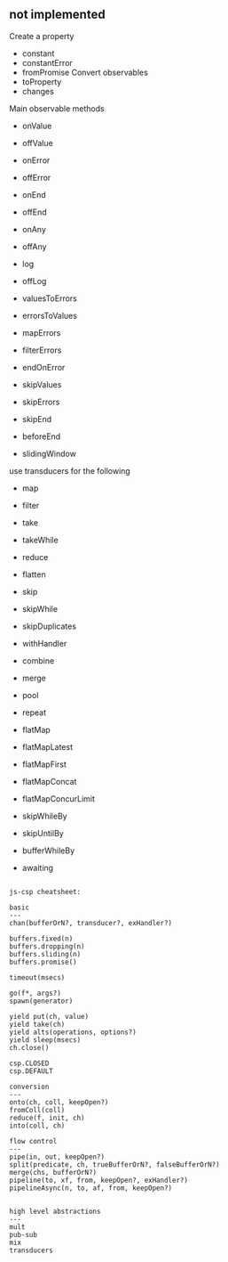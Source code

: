 not implemented
---

Create a property
- constant
- constantError
- fromPromise
Convert observables
- toProperty
- changes

Main observable methods
- onValue
- offValue
- onError
- offError
- onEnd
- offEnd
- onAny
- offAny
- log
- offLog

- valuesToErrors
- errorsToValues
- mapErrors
- filterErrors
- endOnError
- skipValues
- skipErrors
- skipEnd
- beforeEnd

- slidingWindow

 use transducers for the following 
- map
- filter
- take
- takeWhile
- reduce
- flatten


- skip
- skipWhile
- skipDuplicates


- withHandler
- combine
- merge
- pool
- repeat
- flatMap
- flatMapLatest
- flatMapFirst
- flatMapConcat
- flatMapConcurLimit
- skipWhileBy
- skipUntilBy
- bufferWhileBy
- awaiting




```

js-csp cheatsheet:

basic
---
chan(bufferOrN?, transducer?, exHandler?)

buffers.fixed(n)
buffers.dropping(n)
buffers.sliding(n)
buffers.promise()

timeout(msecs)

go(f*, args?)
spawn(generator)

yield put(ch, value)
yield take(ch)
yield alts(operations, options?)
yield sleep(msecs)
ch.close()

csp.CLOSED
csp.DEFAULT

conversion
---
onto(ch, coll, keepOpen?)
fromColl(coll)
reduce(f, init, ch)
into(coll, ch)

flow control
---
pipe(in, out, keepOpen?)
split(predicate, ch, trueBufferOrN?, falseBufferOrN?)
merge(chs, bufferOrN?)
pipeline(to, xf, from, keepOpen?, exHandler?)
pipelineAsync(n, to, af, from, keepOpen?)


high level abstractions
---
mult 
pub-sub
mix
transducers

```

